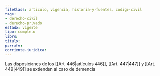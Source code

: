 ```yaml
---
fileClass: articulo, vigencia, historia-y-fuentes, codigo-civil
tags:
- derecho-civil
- derecho-privado
estado: vigente
tipo: completo
libro:
titulo:
parrafo:
corriente-juridica:
---
```

Las disposiciones de los [[Art. 446|artículos 446]], [[Art. 447|447]] y [[Art. 449|449]] se extienden al caso de demencia.